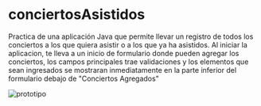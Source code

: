 # conciertosAsistidos
Practica de una aplicación Java que permite llevar un registro de todos los conciertos a los que quiera asistir o a los que ya ha asistidos. Al iniciar
la aplicacion, te lleva a un inicio de formulario donde pueden agregar los conciertos, los campos principales trae validaciones y los elementos que sean ingresados se mostraran inmediatamente en la parte inferior del formulario debajo de "Conciertos Agregados"

![prototipo](https://user-images.githubusercontent.com/71857156/120950393-ab2c1b80-c714-11eb-9ae7-d5504051330e.jpg)

